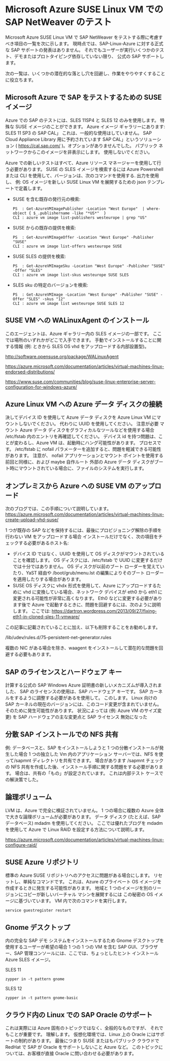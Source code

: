 <properties
   pageTitle="Microsoft Azure SUSE Linux VM での SAP NetWeaver のテスト | Microsoft Azure"
   description="Microsoft Azure SUSE Linux VM での SAP NetWeaver のテスト"
   services="virtual-machines,virtual-network,storage"
   documentationCenter="saponazure"
   authors="hermanndms"
   manager="juergent"
   editor=""
   tags="azure-resource-manager"
   keywords=""/>
<tags
   ms.service="virtual-machines"
   ms.devlang="NA"
   ms.topic="campaign-page"
   ms.tgt_pltfrm="vm-linux"
   ms.workload="na"
   ms.date="11/26/2015"
   ms.author="hermannd"/>


# Microsoft Azure SUSE Linux VM での SAP NetWeaver のテスト

Microsoft Azure SUSE Linux VM で SAP NetWeaver をテストする際に考慮すべき項目の一覧を次に示します。
現時点では、SAP-Linux-Azure に対する正式な SAP サポートの発表はありません。 
それでもユーザーが実行いくつかのテスト、デモまたはプロトタイピング依存していない限り、
公式の SAP サポートします。

次の一覧は、いくつかの潜在的な落とし穴を回避し、作業をやりやすくすることに役立ちます。



## Microsoft Azure で SAP をテストするための SUSE イメージ

Azure での SAP のテストには、SLES 11SP4 と SLES 12 のみを使用します。 特殊な SUSE イメージのことができます。
Azure イメージ ギャラリーにあります: SLES 11 SP3 の SAP CAL」
これは、一般的な使用はしていません。 SAP Cloud Appliance Library 用に予約されています
SAP CAL」というソリューション ( <https://cal.sap.com/> )。オプションがありませんでした。
パブリック ネットワークからこのイメージを非表示にします。 使用しないでください。

Azure での新しいテストはすべて、Azure リソース マネージャーを使用して行う必要があります。 SUSE の SLES イメージを検索するには 
Azure Powershell または CLI を使用して、バージョンは、次のコマンドを使用する. 出力を使用し、
例: OS イメージを新しい SUSE Linux VM を展開するための json テンプレートで定義します。

* SUSE を含む既存の発行元の検索:

   ```
   PS  : Get-AzureVMImagePublisher -Location "West Europe"  | where-object { $_.publishername -like "*US*"  }
   CLI : azure vm image list-publishers westeurope | grep "US"
   ```

* SUSE からの既存の提供を検索:

   ```
   PS  : Get-AzureVMImageOffer -Location "West Europe" -Publisher "SUSE"
   CLI : azure vm image list-offers westeurope SUSE
   ```

* SUSE SLES の提供を検索:

   ```
   PS  : Get-AzureVMImageSku -Location "West Europe" -Publisher "SUSE" -Offer "SLES"
   CLI : azure vm image list-skus westeurope SUSE SLES
   ```

* SLES sku の特定のバージョンを検索:

   ```
   PS  : Get-AzureVMImage -Location "West Europe" -Publisher "SUSE" -Offer "SLES" -skus "12"
   CLI : azure vm image list westeurope SUSE SLES 12
   ```

## SUSE VM への WALinuxAgent のインストール

このエージェントは、Azure ギャラリー内の SLES イメージの一部です。 ここでは場所のいずれかがどこで入手できます。
手動でインストールすることに関する情報 (例: ときから SLES OS vhd をアップロードする内部設置型)。

<http://software.opensuse.org/package/WALinuxAgent>

<https://azure.microsoft.com/documentation/articles/virtual-machines-linux-endorsed-distributions/>

<https://www.suse.com/communities/blog/suse-linux-enterprise-server-configuration-for-windows-azure/>

## Azure Linux VM への Azure データ ディスクの接続

決してデバイス ID を使用して Azure データ ディスクを Azure Linux VM にマウントしないでください。 代わりに UUID を使用してください。 注意が必要
マウント Azure データ ディスクをグラフィカルなツールなどを使用する場合 /etc/fstab 内のエントリを再確認してください。
デバイス id を持つ問題は、ことが変わるし、Azure VM は、起動時にハング可能性があります。 
プロセスです。 /etc/fstab に nofail パラメーターを追加すると、問題を軽減できる可能性があります。 注意が、
nofail アプリケーションとマウント ポイントを使用する前回と同様に、および maybe 自作ルート
外部の Azure データ ディスクがブート時にマウントされている場合に、ファイルのシステムを実行します。

## オンプレミスから Azure への SUSE VM のアップロード

次のブログでは、この手順について説明しています。
<https://azure.microsoft.com/documentation/articles/virtual-machines-linux-create-upload-vhd-suse/>

1 つが既存の SAP などを保持するには、最後にプロビジョニング解除の手順を行わない VM をアップロードする場合
インストールだけでなく、次の項目をチェックする必要があるホスト名:

* デバイス ID ではなく、UUID を使用して OS ディスクがマウントされていることを確認します。 OS ディスクには、/etc/fstab で UUID に変更するだけでは十分ではありません。 OS ディスクが以前のブート ローダーを覚えていたり、YaST 経由や /boot/grub/menu.lst の編集によりそのブート ローダーを適用したりする場合があります。
* SUSE OS ディスクに vhdx 形式を使用して、Azure にアップロードするために vhd に変換している場合、ネットワーク デバイスが eth0 から eth1 に変更される可能性が非常に高くなります。
Eth0 などに変更する必要があります後で Azure で起動するときに、問題を回避するには、次のように説明します。
ここでは: <https://dartron.wordpress.com/2013/09/27/fixing-eth1-in-cloned-sles-11-vmware/>

この記事に記載されていることに加え、以下も削除することをお勧めします。

   /lib/udev/rules.d/75-persistent-net-generator.rules

複数の NIC がある場合を除き、waagent をインストールして潜在的な問題を回避する必要もあります。

## SAP のライセンスとハードウェア キー

計算する公式の SAP Windows Azure 証明書の新しいメカニズムが導入されました、
SAP のライセンスの使用は、SAP ハードウェア キーです。 SAP カーネルをするように調整する必要があるを使用して。 
このします。 
Linux 向けの SAP カーネルの現在のバージョンには、このコード変更が含まれていません。 そのために発生可能性があります。 
状況によっては (例: Azure VM のサイズ変更) を SAP ハードウェアの主な変更点と SAP ライセンス
無効になった

## 分散 SAP インストールでの NFS 共有

例: データベースと、SAP をインストールしようと 1 つの分散インストールが発生した場合
1 つの独立した Vm 内のアプリケーション サーバーでは、NFS を使って/sapmnt ディレクトリを共有できます。 場合があります
/sapmnt チェックの NFS 共有を作成した後、インストール手順に関する問題をする必要があります。
場合は、共有の「もの」が設定されています。 これは内部テスト ケースでの解決策でした。


## 論理ボリューム

LVM は、Azure で完全に検証されていません。 1 つの場合に複数の Azure 全体で大きな論理ボリュームが必要があります。 
データ ディスク (たとえば、SAP データベース) mdadm を使用してください。 ここでは優れたブログを
mdadm を使用して Azure で Linux RAID を設定する方法について説明します。

<https://azure.microsoft.com/documentation/articles/virtual-machines-linux-configure-raid/>


## SUSE Azure リポジトリ

標準の Azure SUSE リポジトリへのアクセスに問題がある場合にします。 
リセットし、単純なコマンドです。 これは、Azure のプライベート OS イメージを作成するときに発生する可能性があります。
地域と 1 つのイメージを別のリージョンにコピーが新しいバーチャル マシンを展開するには
この秘密の OS イメージに基づいています。 VM 内で次のコマンドを実行します。

   ```
   service guestregister restart
   ```

## Gnome デスクトップ

内の完全な SAP デモ システムをインストールするため Gnome デスクトップを使用するユーザーが希望の場合
1 つの 1 つの VM を含む SAP GUI、ブラウザー、SAP 管理コンソールには、ここでは、ちょっとしたヒント 
インストール Azure SLES イメージ。

   SLES 11

   ```
   zypper in -t pattern gnome
   ```

   SLES 12

   ```
   zypper in -t pattern gnome-basic
   ```

## クラウド内の Linux での SAP Oracle のサポート

これは実際には Azure 固有のトピックではなく、全般的なものですが、 それでもことが重要です。
理解します。 仮想化環境では、Linux 上の Oracle にはサポートの制約があります。
最後につまり SUSE またはもパブリック クラウドで RedHat で SAP が Oracle をサポートしないこと
Azure など。 
このトピックについては、お客様が直接 Oracle に問い合わせる必要があります。







